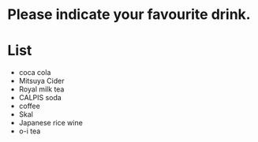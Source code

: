 # Please indicate your favourite drink.

# List
- coca cola
- Mitsuya Cider
- Royal milk tea
- CALPIS soda
- coffee
- Skal
- Japanese rice wine
- o-i tea
